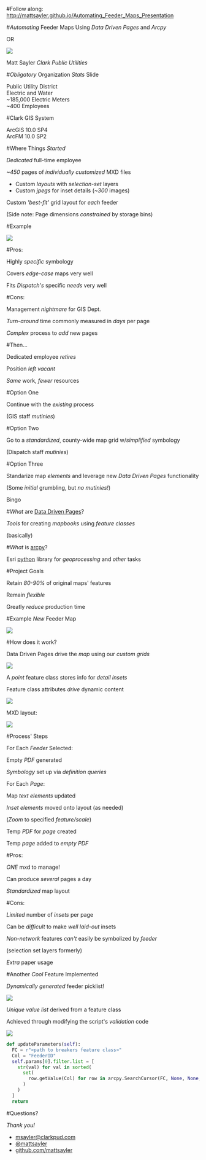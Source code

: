 #Follow along: http://mattsayler.github.io/Automating_Feeder_Maps_Presentation

#_Automating_ Feeder Maps Using _Data Driven Pages_ and _Arcpy_

OR

![](./Images/OneMXDtoRule.png)

Matt Sayler
_Clark Public Utilities_

#_Obligatory_ Organization _Stats_ Slide

Public Utility District<br/>
Electric and Water<br/>
~185,000 Electric Meters<br/>
~400 Employees

#Clark GIS System

ArcGIS 10.0 SP4<br/>
ArcFM 10.0 SP2

#Where Things _Started_

_Dedicated_ full-time employee

_~450_ pages of _individually customized_ MXD files

* Custom _layouts_ with _selection-set_ layers
* Custom _jpegs_ for inset details (_~300_ images)

Custom _'best-fit'_ grid layout for _each_ feeder

(Side note: Page dimensions _constrained_ by storage bins)

#Example

![](./Images/AST4_Original.png)

#Pros:

Highly _specific_ symbology

Covers _edge-case_ maps very well

Fits _Dispatch's_ specific _needs_ very well

#Cons:

Management _nightmare_ for GIS Dept.

_Turn-around_ time commonly measured in _days_ per page

_Complex_ process to _add_ new pages

#Then...

Dedicated employee _retires_

Position _left vacant_

_Same_ work, _fewer_ resources

#Option One

Continue with the _existing_ process

(GIS staff _mutinies_)

#Option Two

Go to a _standardized_, county-wide map grid w/_simplified_ symbology

(Dispatch staff _mutinies_)

#Option Three

Standarize map _elements_ and leverage new _Data Driven Pages_ functionality

(Some _initial_ grumbling, but _no mutinies!_)

Bingo

#_What_ are [Data Driven Pages](http://resources.arcgis.com/en/help/main/10.2/index.html#//00s90000003m000000)?

_Tools_ for creating _mapbooks_ using _feature classes_ 

(basically)

#_What_ is [arcpy](http://resources.arcgis.com/en/help/main/10.2/index.html#//000v000000v7000000)?

Esri [python](https://www.python.org/) library for _geoprocessing_ and _other_ tasks

#Project Goals

Retain _80-90%_ of original maps' features

Remain _flexible_

Greatly _reduce_ production time

#Example _New_ Feeder Map

![](./Images/AST4_New.png)

#How does it work?

Data Driven Pages drive the _map_ using our _custom grids_

![](./Images/DialogDDP.png)

A _point_ feature class stores info for _detail insets_

Feature class attributes _drive_ dynamic content

![](./Images/DrivingTables.png)

MXD layout:

![](./Images/Layout_Screenshot.png)

#Process' Steps 

For Each _Feeder_ Selected:

Empty _PDF_ generated

_Symbology_ set up via _definition queries_

For Each _Page_:

Map _text elements_ updated

_Inset elements_ moved onto layout (as needed)

(_Zoom_ to specified _feature/scale_)

Temp _PDF_ for _page_ created

Temp _page_ added to _empty PDF_

#Pros:

_ONE_ mxd to manage!

Can produce _several_ pages a day

_Standardized_ map layout

#Cons:

_Limited_ number of _insets_ per page

Can be _difficult_ to make _well laid-out_ insets

_Non-network_ features _can't_ easily be symbolized by _feeder_

(selection set layers formerly)

_Extra_ paper usage

#Another _Cool_ Feature Implemented

_Dynamically generated_ feeder picklist!

![](./Images/ScriptToolDialog.png)

_Unique value list_ derived from a feature class

Achieved through modifying the script's _validation_ code

![](./Images/ScriptValidation.png)

```python
def updateParameters(self):
  FC = r"<path to breakers feature class>"
  Col = "FeederID"
  self.params[0].filter.list = [
    str(val) for val in sorted(
      set(
        row.getValue(Col) for row in arcpy.SearchCursor(FC, None, None, Col)
      )
    )
  ]    
  return
```

#Questions?

_Thank you!_

* [msayler@clarkpud.com](mailto:msayler@clarkpud.com)
* [@mattsayler](https://www.twitter.com/mattsayler)
* [github.com/mattsayler](https://www.github.com/mattsayler)
